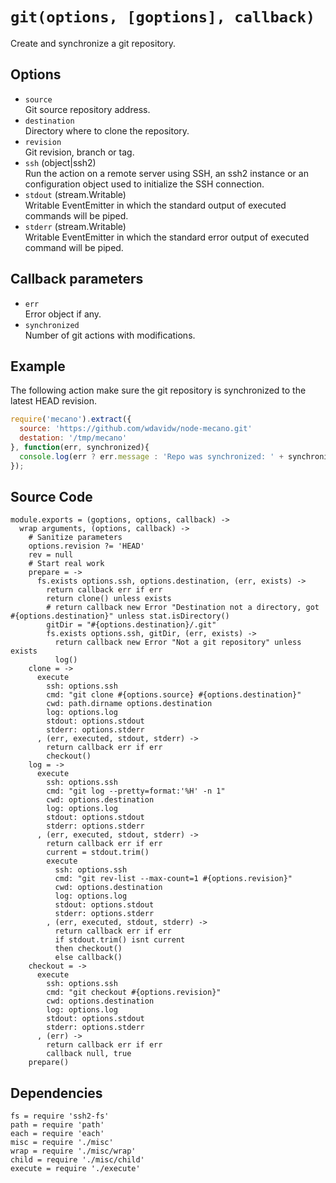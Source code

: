 
# `git(options, [goptions], callback)`

Create and synchronize a git repository.

## Options

*   `source`   
    Git source repository address.   
*   `destination`   
    Directory where to clone the repository.   
*   `revision`   
    Git revision, branch or tag.   
*   `ssh` (object|ssh2)   
    Run the action on a remote server using SSH, an ssh2 instance or an
    configuration object used to initialize the SSH connection.   
*   `stdout` (stream.Writable)   
    Writable EventEmitter in which the standard output of executed commands will
    be piped.   
*   `stderr` (stream.Writable)   
    Writable EventEmitter in which the standard error output of executed command
    will be piped.   

## Callback parameters

*   `err`   
    Error object if any.   
*   `synchronized`   
    Number of git actions with modifications.   

## Example

The following action make sure the git repository is synchronized to the latest
HEAD revision.

```javascript
require('mecano').extract({
  source: 'https://github.com/wdavidw/node-mecano.git'
  destation: '/tmp/mecano'
}, function(err, synchronized){
  console.log(err ? err.message : 'Repo was synchronized: ' + synchronized);
});
```

## Source Code

    module.exports = (goptions, options, callback) ->
      wrap arguments, (options, callback) ->
        # Sanitize parameters
        options.revision ?= 'HEAD'
        rev = null
        # Start real work
        prepare = ->
          fs.exists options.ssh, options.destination, (err, exists) ->
            return callback err if err
            return clone() unless exists
            # return callback new Error "Destination not a directory, got #{options.destination}" unless stat.isDirectory()
            gitDir = "#{options.destination}/.git"
            fs.exists options.ssh, gitDir, (err, exists) ->
              return callback new Error "Not a git repository" unless exists
              log()
        clone = ->
          execute
            ssh: options.ssh
            cmd: "git clone #{options.source} #{options.destination}"
            cwd: path.dirname options.destination
            log: options.log
            stdout: options.stdout
            stderr: options.stderr
          , (err, executed, stdout, stderr) ->
            return callback err if err
            checkout()
        log = ->
          execute
            ssh: options.ssh
            cmd: "git log --pretty=format:'%H' -n 1"
            cwd: options.destination
            log: options.log
            stdout: options.stdout
            stderr: options.stderr
          , (err, executed, stdout, stderr) ->
            return callback err if err
            current = stdout.trim()
            execute
              ssh: options.ssh
              cmd: "git rev-list --max-count=1 #{options.revision}"
              cwd: options.destination
              log: options.log
              stdout: options.stdout
              stderr: options.stderr
            , (err, executed, stdout, stderr) ->
              return callback err if err
              if stdout.trim() isnt current
              then checkout()
              else callback()
        checkout = ->
          execute
            ssh: options.ssh
            cmd: "git checkout #{options.revision}"
            cwd: options.destination
            log: options.log
            stdout: options.stdout
            stderr: options.stderr
          , (err) ->
            return callback err if err
            callback null, true
        prepare()

## Dependencies

    fs = require 'ssh2-fs'
    path = require 'path'
    each = require 'each'
    misc = require './misc'
    wrap = require './misc/wrap'
    child = require './misc/child'
    execute = require './execute'








